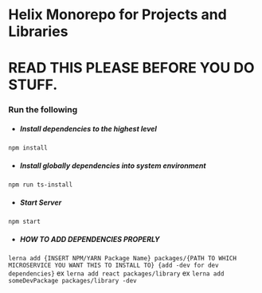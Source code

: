 # Helix Monorepo for Projects and Libraries
# READ THIS PLEASE BEFORE YOU DO STUFF.


### Run the following

- ##### Install dependencies to the highest level
`npm install` 

- ##### Install globally dependencies into system environment
`npm run ts-install`

- ##### Start Server
`npm start ` 

- ##### HOW TO ADD DEPENDENCIES PROPERLY
`lerna add {INSERT NPM/YARN Package Name} packages/{PATH TO WHICH MICROSERVICE YOU WANT THIS TO INSTALL TO} {add -dev for dev dependencies}`
ex `lerna add react packages/library`
ex `lerna add someDevPackage packages/library -dev`
